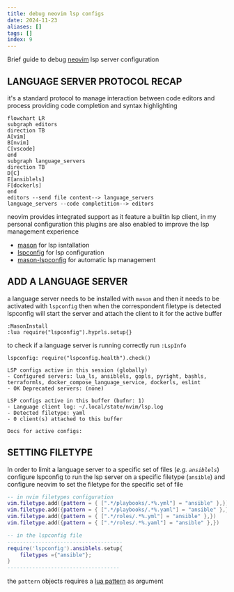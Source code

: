 ```yaml
---
title: debug neovim lsp configs
date: 2024-11-23
aliases: []
tags: []
index: 9
---
```


Brief guide to debug [neovim](https://neovim.io/) lsp server configuration

## LANGUAGE SERVER PROTOCOL RECAP

it's a standard protocol  to manage interaction between code editors and process providing code completion and  syntax highlighting

```mermaid
flowchart LR
subgraph editors
direction TB
A[vim]
B[nvim]
C[vscode]
end
subgraph language_servers
direction TB
D[C]
E[ansiblels]
F[dockerls]
end
editors --send file content--> language_servers
language_servers --code completition--> editors
```

neovim provides integrated support as it feature a builtin lsp client, in my personal configuration this plugins are also enabled to improve the lsp management experience

- [mason](https://github.com/williamboman/mason.nvim) for lsp isntallation
- [lspconfig](https://github.com/neovim/nvim-lspconfig) for lsp configuration
- [mason-lspconfig](https://github.com/williamboman/mason-lspconfig.nvim) for automatic lsp management

## ADD A LANGUAGE SERVER

a language server needs to be installed with `mason` and then it needs to be activated with `lspconfig` then when the correspondent filetype is detected lspconfig will start the server and attach the client to it for the active buffer

```vimscript
:MasonInstall
:lua require("lspconfig").hyprls.setup{}
```

to check if a language server is running correctly run `:LspInfo`

```text
lspconfig: require("lspconfig.health").check()

LSP configs active in this session (globally)
- Configured servers: lua_ls, ansiblels, gopls, pyright, bashls, terraformls, docker_compose_language_service, dockerls, eslint
- OK Deprecated servers: (none)

LSP configs active in this buffer (bufnr: 1)
- Language client log: ~/.local/state/nvim/lsp.log
- Detected filetype: yaml
- 0 client(s) attached to this buffer

Docs for active configs:
```

## SETTING FILETYPE

In order to limit a language server to a specific set of files (*e.g. `ansiblels`*) configure lspconfig to run the lsp server on a specific filetype (`ansible`) and configure neovim to set the filetype for the specific set of file

```lua
-- in nvim filetypes configuration
vim.filetype.add({pattern = { [".*/playbooks/.*%.yml"] = "ansible" },})
vim.filetype.add({pattern = { [".*/playbooks/.*%.yaml"] = "ansible" },})
vim.filetype.add({pattern = { [".*/roles/.*%.yml"] = "ansible" },})
vim.filetype.add({pattern = { [".*/roles/.*%.yaml"] = "ansible" },})

-- in the lspconfig file
-------------------------------------
require('lspconfig').ansiblels.setup{
	filetypes ={"ansible"};
}
------------------------------------
```

the `pattern` objects requires a [lua pattern](https://www.lua.org/manual/5.1/manual.html#5.4.1) as argument


